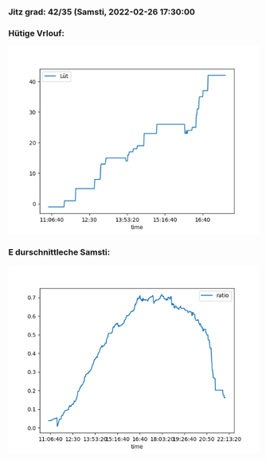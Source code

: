 ### Jitz grad: 42/35 (Samsti, 2022-02-26 17:30:00

### Hütige Vrlouf:
![Graph](Today.png)

### E durschnittleche Samsti:
![Graph](Samsti.png)